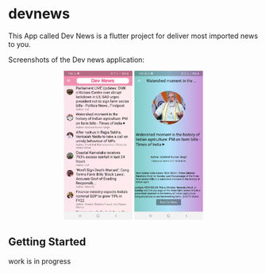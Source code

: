 # devnews

This App called Dev News is a flutter project for deliver most imported news to you.


Screenshots of the Dev news application:

<div align="center">
    <img height="300vh" alt="Dev News Screenshot 1" src="assets\images\devnewsss1.jpg" >
    <img height="300vh" alt="Dev News Screenshot 2" src="assets\images\devnewsss2.jpg" >
</div>

## Getting Started
work is in progress
